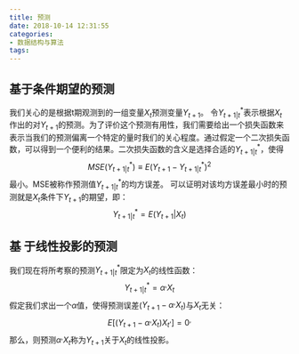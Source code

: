 ```yaml
---
title: 预测
date: 2018-10-14 12:31:55
categories:
- 数据结构与算法
tags:
---
```

## 基于条件期望的预测
我们关心的是根据t期观测到的一组变量$X_t$预测变量$Y_{t+1}$。
令$Y^*_{t+1|t}$表示根据$X_t$作出的对$Y_{t+1}$的预测。为了评价这个预测有用性，我们需要给出一个损失函数来表示当我们的预测偏离一个特定的量时我们的关心程度。通过假定一个二次损失函数，可以得到一个便利的结果。二次损失函数的含义是选择合适的$Y^*_{t+1|t}$，使得
$$MSE(Y^*_{t+1|t})\equiv E(Y_{t+1} - Y^*_{t+1|t})^2$$
最小。MSE被称作预测值$Y^*_{t+1|t}$的均方误差。
可以证明对该均方误差最小时的预测就是$X_t$条件下$Y_{t+1}$的期望，即：
$$Y^*_{t+1|t} =E(Y_{t+1}|X_t)$$

## 基 于线性投影的预测
我们现在将所考察的预测$Y^*_{t+1|t}$限定为$X_t$的线性函数：
$$Y^*_{t+1|t} = \alpha^,X_t$$
假定我们求出一个$\alpha$值，使得预测误差($Y_{t+1} - \alpha^,X_t$)与$X_t$无关：
$$E[(Y_{t+1} - \alpha^,X_t)X^,_t] = 0^,$$
那么，则预测$\alpha^,X_t$称为$Y_{t+1}$关于$X_t$的线性投影。
